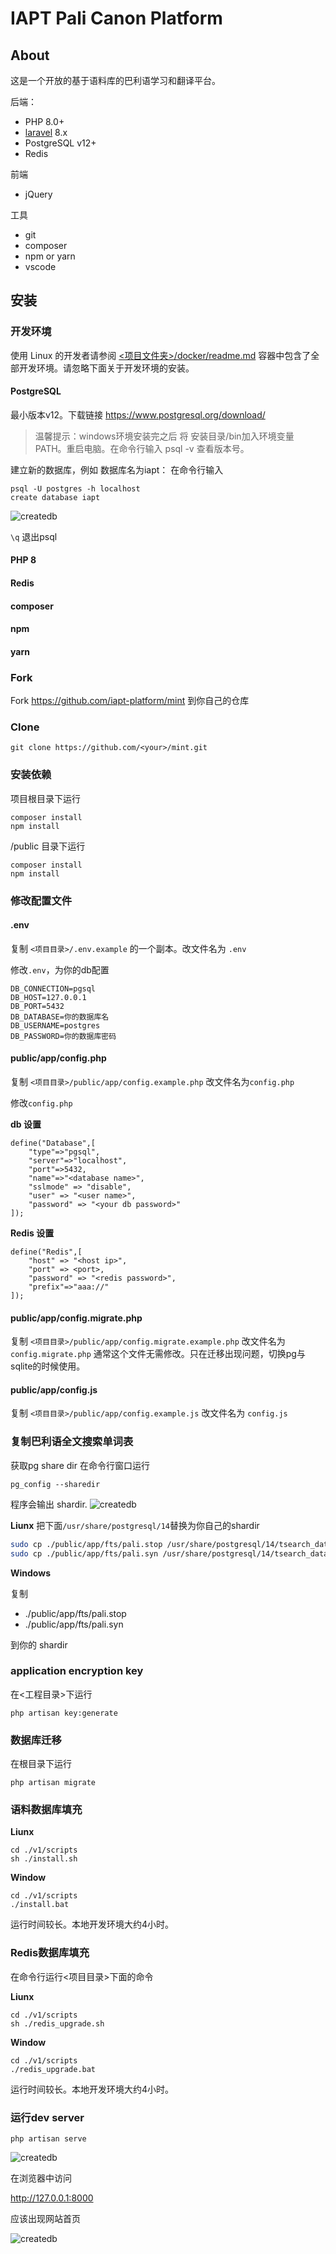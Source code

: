 # IAPT Pali Canon Platform

## About

这是一个开放的基于语料库的巴利语学习和翻译平台。

后端：
- PHP 8.0+
- [laravel](https://laravel.com/docs) 8.x
- PostgreSQL v12+
- Redis

前端
- jQuery

工具
- git
- composer
- npm or yarn
- vscode

## 安装

### 开发环境

使用 Linux 的开发者请参阅 [<项目文件夹>/docker/readme.md](docker/readme.md) 容器中包含了全部开发环境。请忽略下面关于开发环境的安装。

#### PostgreSQL

最小版本v12。下载链接
https://www.postgresql.org/download/

>温馨提示：windows环境安装完之后 将 安装目录/bin加入环境变量 PATH。重启电脑。在命令行输入 psql -v 查看版本号。

建立新的数据库，例如 数据库名为iapt：
在命令行输入
```
psql -U postgres -h localhost
create database iapt
```

![createdb](public/documents/imgs/createdb.jpg)

`\q` 退出psql

#### PHP 8

#### Redis

#### composer

#### npm

#### yarn


### Fork

Fork https://github.com/iapt-platform/mint 到你自己的仓库

### Clone

```
git clone https://github.com/<your>/mint.git

```

### 安装依赖

项目根目录下运行

```
composer install
npm install
```

/public 目录下运行

```
composer install
npm install
```


### 修改配置文件

#### .env

复制 `<项目目录>/.env.example` 的一个副本。改文件名为 `.env`

修改`.env`，为你的db配置
```
DB_CONNECTION=pgsql
DB_HOST=127.0.0.1
DB_PORT=5432
DB_DATABASE=你的数据库名
DB_USERNAME=postgres
DB_PASSWORD=你的数据库密码
```

#### public/app/config.php

复制 `<项目目录>/public/app/config.example.php` 改文件名为`config.php`

修改`config.php`

**db 设置**
```
define("Database",[
	"type"=>"pgsql",
	"server"=>"localhost",
	"port"=>5432,
	"name"=>"<database name>",
	"sslmode" => "disable",
	"user" => "<user name>",
	"password" => "<your db password>"
]);
```

**Redis 设置**
```
define("Redis",[
	"host" => "<host ip>",
	"port" => <port>,
	"password" => "<redis password>",
	"prefix"=>"aaa://"
]);
```


#### public/app/config.migrate.php

复制 `<项目目录>/public/app/config.migrate.example.php` 改文件名为`config.migrate.php`
通常这个文件无需修改。只在迁移出现问题，切换pg与sqlite的时候使用。


#### public/app/config.js

复制 `<项目目录>/public/app/config.example.js` 改文件名为 `config.js`



### 复制巴利语全文搜索单词表

获取pg share dir
在命令行窗口运行
```
pg_config --sharedir
```
程序会输出 shardir.
![createdb](public/documents/imgs/pg-sharedir.png)

**Liunx**
把下面`/usr/share/postgresql/14`替换为你自己的shardir
```bash
sudo cp ./public/app/fts/pali.stop /usr/share/postgresql/14/tsearch_data/
sudo cp ./public/app/fts/pali.syn /usr/share/postgresql/14/tsearch_data/
```
**Windows**

复制
- ./public/app/fts/pali.stop
- ./public/app/fts/pali.syn

到你的 shardir


### application encryption key

在<工程目录>下运行
```dash
php artisan key:generate
```

### 数据库迁移

在根目录下运行

```dash
php artisan migrate
```

### 语料数据库填充

**Liunx**
```dash
cd ./v1/scripts
sh ./install.sh
```

**Window**
```dash
cd ./v1/scripts
./install.bat
```
运行时间较长。本地开发环境大约4小时。

### Redis数据库填充

在命令行运行<项目目录>下面的命令

**Liunx**
```dash
cd ./v1/scripts
sh ./redis_upgrade.sh
```

**Window**
```dash
cd ./v1/scripts
./redis_upgrade.bat
```
运行时间较长。本地开发环境大约4小时。



### 运行dev server

```dash
php artisan serve
```
![createdb](public/documents/imgs/artisan-serve.png)

在浏览器中访问

http://127.0.0.1:8000

应该出现网站首页

![createdb](public/documents/imgs/home.jpg)

